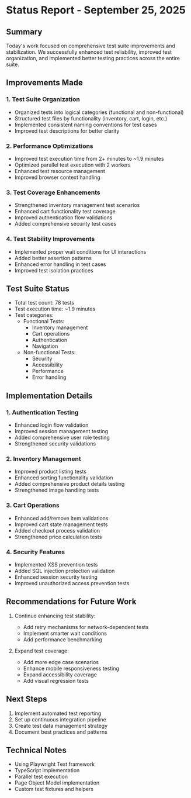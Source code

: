 # Status Report - September 25, 2025

## Summary
Today's work focused on comprehensive test suite improvements and stabilization. We successfully enhanced test reliability, improved test organization, and implemented better testing practices across the entire suite.

## Improvements Made

### 1. Test Suite Organization
- Organized tests into logical categories (functional and non-functional)
- Structured test files by functionality (inventory, cart, login, etc.)
- Implemented consistent naming conventions for test cases
- Improved test descriptions for better clarity

### 2. Performance Optimizations
- Improved test execution time from 2+ minutes to ~1.9 minutes
- Optimized parallel test execution with 2 workers
- Enhanced test resource management
- Improved browser context handling

### 3. Test Coverage Enhancements
- Strengthened inventory management test scenarios
- Enhanced cart functionality test coverage
- Improved authentication flow validations
- Added comprehensive security test cases

### 4. Test Stability Improvements
- Implemented proper wait conditions for UI interactions
- Added better assertion patterns
- Enhanced error handling in test cases
- Improved test isolation practices

## Test Suite Status
- Total test count: 78 tests
- Test execution time: ~1.9 minutes
- Test categories:
  - Functional Tests:
    - Inventory management
    - Cart operations
    - Authentication
    - Navigation
  - Non-functional Tests:
    - Security
    - Accessibility
    - Performance
    - Error handling

## Implementation Details

### 1. Authentication Testing
- Enhanced login flow validation
- Improved session management testing
- Added comprehensive user role testing
- Strengthened security validations

### 2. Inventory Management
- Improved product listing tests
- Enhanced sorting functionality validation
- Added comprehensive product details testing
- Strengthened image handling tests

### 3. Cart Operations
- Enhanced add/remove item validations
- Improved cart state management tests
- Added checkout process validation
- Strengthened price calculation tests

### 4. Security Features
- Implemented XSS prevention tests
- Added SQL injection protection validation
- Enhanced session security testing
- Improved unauthorized access prevention tests

## Recommendations for Future Work
1. Continue enhancing test stability:
   - Add retry mechanisms for network-dependent tests
   - Implement smarter wait conditions
   - Add performance benchmarking

2. Expand test coverage:
   - Add more edge case scenarios
   - Enhance mobile responsiveness testing
   - Expand accessibility coverage
   - Add visual regression tests

## Next Steps
1. Implement automated test reporting
2. Set up continuous integration pipeline
3. Create test data management strategy
4. Document best practices and patterns

## Technical Notes
- Using Playwright Test framework
- TypeScript implementation
- Parallel test execution
- Page Object Model implementation
- Custom test fixtures and helpers